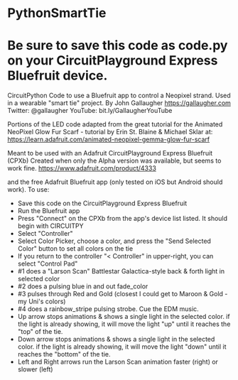 # PythonSmartTie
# Be sure to save this code as code.py on your CircuitPlayground Express Bluefruit device.
CircuitPython Code to use a Bluefruit app to control a Neopixel strand. Used in a wearable "smart tie" project.
By John Gallaugher https://gallaugher.com  Twitter: @gallaugher  YouTube: bit.ly/GallaugherYouTube

Portions of the LED code adapted from the great tutorial for the 
Animated NeoPixel Glow Fur Scarf - tutorial by Erin St. Blaine & Michael Sklar at:
https://learn.adafruit.com/animated-neopixel-gemma-glow-fur-scarf

Meant to be used with an Adafruit CircuitPlayground Express Bluefruit (CPXb)
Created when only the Alpha version was available, but seems to work fine.
https://www.adafruit.com/product/4333

and the free Adafruit Bluefruit app (only tested on iOS but Android should work).
To use:
 - Save this code on the CircuitPlayground Express Bluefruit
 - Run the Bluefruit app
 - Press "Connect" on the CPXb from the app's device list listed. It should begin with CIRCUITPY
 - Select "Controller"
 - Select Color Picker, choose a color, and press the "Send Selected Color" button to set
   all colors on the tie
 - If you return to the controller "< Controller" in upper-right, you can select "Control Pad"
 - #1 does a "Larson Scan" Battlestar Galactica-style back & forth light in selected color
 - #2 does a pulsing blue in and out fade_color
 - #3 pulses through Red and Gold (closest I could get to Maroon & Gold - my Uni's colors)
 - #4 does a rainbow_stripe pulsing strobe. Cue the EDM music.
 - Up arrow stops animations & shows a single light in the selected color.
   if the light is already showing, it will move the light "up" until it reaches the "top" of the tie.
 - Down arrow stops animations & shows a single light in the selected color.
   if the light is already showing, it will move the light "down" until it reaches the "bottom" of the tie.
 - Left and Right arrows run the Larson Scan animation faster (right) or slower (left)
